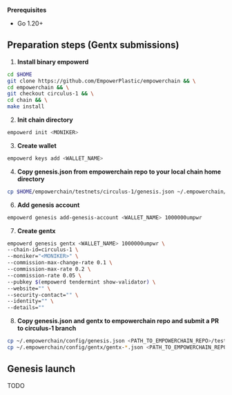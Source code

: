 **Prerequisites**
- Go 1.20+

## Preparation steps (Gentx submissions)

1. **Install binary empowerd**
```bash
cd $HOME
git clone https://github.com/EmpowerPlastic/empowerchain && \
cd empowerchain && \
git checkout circulus-1 && \
cd chain && \
make install
```

2. **Init chain directory**
```bash
empowerd init <MONIKER>
```

3. **Create wallet**
```bash
empowerd keys add <WALLET_NAME>
```

4. **Copy genesis.json from empowerchain repo to your local chain home directory**
```bash
cp $HOME/empowerchain/testnets/circulus-1/genesis.json ~/.empowerchain/config/genesis.json
```

6. **Add genesis account**
```bash
empowerd genesis add-genesis-account <WALLET_NAME> 1000000umpwr
```

7. **Create gentx**
```bash
empowerd genesis gentx <WALLET_NAME> 1000000umpwr \
--chain-id=circulus-1 \
--moniker="<MONIKER>" \
--commission-max-change-rate 0.1 \
--commission-max-rate 0.2 \
--commission-rate 0.05 \
--pubkey $(empowerd tendermint show-validator) \
--website="" \
--security-contact="" \
--identity="" \
--details=""
```

8. **Copy genesis.json and gentx to empowerchain repo and submit a PR to circulus-1 branch**
```bash
cp ~/.empowerchain/config/genesis.json <PATH_TO_EMPOWERCHAIN_REPO>/testnets/circulus-1/genesis.json
cp ~/.empowerchain/config/gentx/gentx-*.json <PATH_TO_EMPOWERCHAIN_REPO>/testnets/circulus-1/gentx/
```


## Genesis launch

TODO
